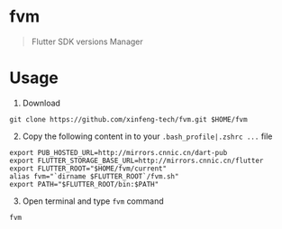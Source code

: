 # fvm
> Flutter SDK versions Manager

# Usage

1. Download 

```
git clone https://github.com/xinfeng-tech/fvm.git $HOME/fvm
```

2. Copy the following content in to your `.bash_profile|.zshrc ...` file

```
export PUB_HOSTED_URL=http://mirrors.cnnic.cn/dart-pub
export FLUTTER_STORAGE_BASE_URL=http://mirrors.cnnic.cn/flutter 
export FLUTTER_ROOT="$HOME/fvm/current"
alias fvm="`dirname $FLUTTER_ROOT`/fvm.sh"
export PATH="$FLUTTER_ROOT/bin:$PATH"
```

3. Open terminal and type `fvm` command
```
fvm
```